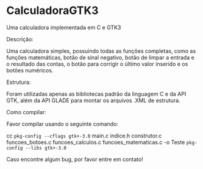 # CalculadoraGTK3
Uma calculadora implementada em C e GTK3

Descrição:

Uma calculadora simples, possuindo todas as funções completas, como as funções matemáticas, botão de sinal negativo, botão de limpar a entrada e o resultado das contas, o botão para corrigir o último valor inserido e os botões numéricos.

Estrutura:

Foram utilizadas apenas as bibliotecas padrão da linguagem C e da API GTK, além da API GLADE para montar os arquivos .XML de estrutura.

Como compilar:

Favor compilar usando o seguinte comando: 

cc `pkg-config --cflags gtk+-3.0` main.c indice.h construtor.c funcoes_botoes.c funcoes_calculos.c funcoes_matematicas.c -o Teste `pkg-config --libs gtk+-3.0`

Caso encontre algum bug, por favor entre em contato!
